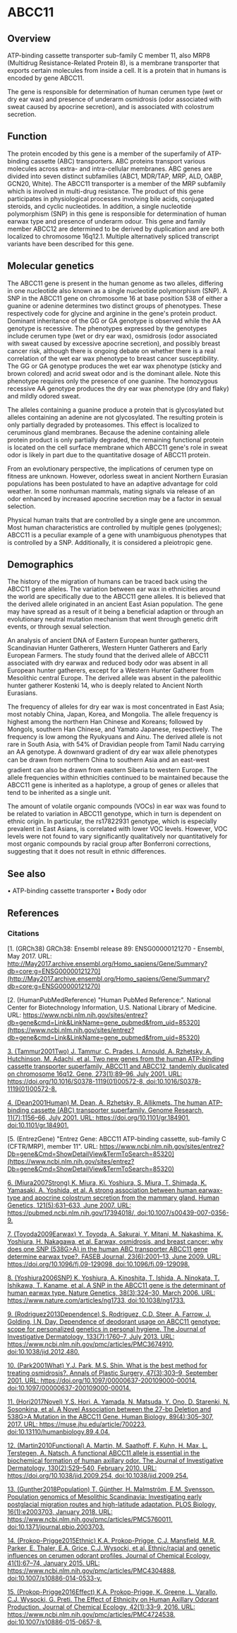 # ABCC11

## Overview

ATP-binding cassette transporter sub-family C member 11, also MRP8 (Multidrug Resistance-Related Protein 8), is a membrane transporter that exports certain molecules from inside a cell. It is a protein that in humans is encoded by gene ABCC11.

The gene is responsible for determination of human cerumen type (wet or dry ear wax) and presence of underarm osmidrosis (odor associated with sweat caused by apocrine secretion), and is associated with colostrum secretion.

## Function

The protein encoded by this gene is a member of the superfamily of ATP-binding cassette (ABC) transporters. ABC proteins transport various molecules across extra- and intra-cellular membranes. ABC genes are divided into seven distinct subfamilies (ABC1, MDR/TAP, MRP, ALD, OABP, GCN20, White). The ABCC11 transporter is a member of the MRP subfamily which is involved in multi-drug resistance. The product of this gene participates in physiological processes involving bile acids, conjugated steroids, and cyclic nucleotides. In addition, a single nucleotide polymorphism (SNP) in this gene is responsible for determination of human earwax type and presence of underarm odour. This gene and family member ABCC12 are determined to be derived by duplication and are both localized to chromosome 16q12.1. Multiple alternatively spliced transcript variants have been described for this gene.

## Molecular genetics

The ABCC11 gene is present in the human genome as two alleles, differing in one nucleotide also known as a single nucleotide polymorphism (SNP). A SNP in the ABCC11 gene on chromosome 16 at base position 538 of either a guanine or adenine determines two distinct groups of phenotypes. These respectively code for glycine and arginine in the gene's protein product. Dominant inheritance of the GG or GA genotype is observed while the AA genotype is recessive. The phenotypes expressed by the genotypes include cerumen type (wet or dry ear wax), osmidrosis (odor associated with sweat caused by excessive apocrine secretion), and possibly breast cancer risk, although there is ongoing debate on whether there is a real correlation of the wet ear wax phenotype to breast cancer susceptibility. The GG or GA genotype produces the wet ear wax phenotype (sticky and brown colored) and acrid sweat odor and is the dominant allele. Note this phenotype requires only the presence of one guanine. The homozygous recessive AA genotype produces the dry ear wax phenotype (dry and flaky) and mildly odored sweat.

The alleles containing a guanine produce a protein that is glycosylated but alleles containing an adenine are not glycosylated. The resulting protein is only partially degraded by proteasomes. This effect is localized to ceruminous gland membranes. Because the adenine containing allele protein product is only partially degraded, the remaining functional protein is located on the cell surface membrane which ABCC11 gene's role in sweat odor is likely in part due to the quantitative dosage of ABCC11 protein.

From an evolutionary perspective, the implications of cerumen type on fitness are unknown. However, odorless sweat in ancient Northern Eurasian populations has been postulated to have an adaptive advantage for cold weather. In some nonhuman mammals, mating signals via release of an odor enhanced by increased apocrine secretion may be a factor in sexual selection.

Physical human traits that are controlled by a single gene are uncommon. Most human characteristics are controlled by multiple genes (polygenes); ABCC11 is a peculiar example of a gene with unambiguous phenotypes that is controlled by a SNP. Additionally, it is considered a pleiotropic gene.

## Demographics

The history of the migration of humans can be traced back using the ABCC11 gene alleles. The variation between ear wax in ethnicities around the world are specifically due to the ABCC11 gene alleles. It is believed that the derived allele originated in an ancient East Asian population. The gene may have spread as a result of it being a beneficial adaption or through an evolutionary neutral mutation mechanism that went through genetic drift events, or through sexual selection.

An analysis of ancient DNA of Eastern European hunter gatherers, Scandinavian Hunter Gatherers, Western Hunter Gatherers and Early European Farmers. The study found that the derived allele of ABCC11 associated with dry earwax and reduced body odor was absent in all European hunter gatherers, except for a Western Hunter Gatherer from Mesolithic central Europe. The derived allele was absent in the paleolithic hunter gatherer Kostenki 14, who is deeply related to Ancient North Eurasians.

The frequency of alleles for dry ear wax is most concentrated in East Asia; most notably China, Japan, Korea, and Mongolia. The allele frequency is highest among the northern Han Chinese and Koreans; followed by Mongols, southern Han Chinese, and Yamato Japanese, respectively. The frequency is low among the Ryukyuans and Ainu. The derived allele is not rare in South Asia, with 54% of Dravidian people from Tamil Nadu carrying an AA genotype. A downward gradient of dry ear wax allele phenotypes can be drawn from northern China to southern Asia and an east-west gradient can also be drawn from eastern Siberia to western Europe. The allele frequencies within ethnicities continued to be maintained because the ABCC11 gene is inherited as a haplotype, a group of genes or alleles that tend to be inherited as a single unit.

The amount of volatile organic compounds (VOCs) in ear wax was found to be related to variation in ABCC11 genotype, which in turn is dependent on ethnic origin. In particular, the rs17822931 genotype, which is especially prevalent in East Asians, is correlated with lower VOC levels. However, VOC levels were not found to vary significantly qualitatively nor quantitatively for most organic compounds by racial group after Bonferroni corrections, suggesting that it does not result in ethnic differences.

## See also

• ATP-binding cassette transporter
• Body odor

## References

### Citations

[1. (GRCh38) GRCh38: Ensembl release 89: ENSG00000121270 - Ensembl, May 2017. URL: http://May2017.archive.ensembl.org/Homo_sapiens/Gene/Summary?db=core;g=ENSG00000121270](http://May2017.archive.ensembl.org/Homo_sapiens/Gene/Summary?db=core;g=ENSG00000121270)

[2. (HumanPubMedReference) "Human PubMed Reference:". National Center for Biotechnology Information, U.S. National Library of Medicine. URL: https://www.ncbi.nlm.nih.gov/sites/entrez?db=gene&cmd=Link&LinkName=gene_pubmed&from_uid=85320](https://www.ncbi.nlm.nih.gov/sites/entrez?db=gene&cmd=Link&LinkName=gene_pubmed&from_uid=85320)

[3. (Tammur2001Two) J. Tammur, C. Prades, I. Arnould, A. Rzhetsky, A. Hutchinson, M. Adachi, et al. Two new genes from the human ATP-binding cassette transporter superfamily, ABCC11 and ABCC12, tandemly duplicated on chromosome 16q12. Gene, 273(1):89–96, July 2001. URL: https://doi.org/10.1016/S0378-1119(01)00572-8, doi:10.1016/S0378-1119(01)00572-8.](<https://doi.org/10.1016/S0378-1119(01)00572-8>)

[4. (Dean2001Human) M. Dean, A. Rzhetsky, R. Allikmets. The human ATP-binding cassette (ABC) transporter superfamily. Genome Research, 11(7):1156–66, July 2001. URL: https://doi.org/10.1101/gr.184901, doi:10.1101/gr.184901.](https://doi.org/10.1101/gr.184901)

[5. (EntrezGene) "Entrez Gene: ABCC11 ATP-binding cassette, sub-family C (CFTR/MRP), member 11". URL: https://www.ncbi.nlm.nih.gov/sites/entrez?Db=gene&Cmd=ShowDetailView&TermToSearch=85320](https://www.ncbi.nlm.nih.gov/sites/entrez?Db=gene&Cmd=ShowDetailView&TermToSearch=85320)

[6. (Miura2007Strong) K. Miura, Ki. Yoshiura, S. Miura, T. Shimada, K. Yamasaki, A. Yoshida, et al. A strong association between human earwax-type and apocrine colostrum secretion from the mammary gland. Human Genetics, 121(5):631–633, June 2007. URL: https://pubmed.ncbi.nlm.nih.gov/17394018/, doi:10.1007/s00439-007-0356-9.](https://pubmed.ncbi.nlm.nih.gov/17394018/)

[7. (Toyoda2009Earwax) Y. Toyoda, A. Sakurai, Y. Mitani, M. Nakashima, K. Yoshiura, H. Nakagawa, et al. Earwax, osmidrosis, and breast cancer: why does one SNP (538G>A) in the human ABC transporter ABCC11 gene determine earwax type?. FASEB Journal, 23(6):2001–13, June 2009. URL: https://doi.org/10.1096/fj.09-129098, doi:10.1096/fj.09-129098.](https://doi.org/10.1096/fj.09-129098)

[8. (Yoshiura2006SNP) K. Yoshiura, A. Kinoshita, T. Ishida, A. Ninokata, T. Ishikawa, T. Kaname, et al. A SNP in the ABCC11 gene is the determinant of human earwax type. Nature Genetics, 38(3):324–30, March 2006. URL: https://www.nature.com/articles/ng1733, doi:10.1038/ng1733.](https://www.nature.com/articles/ng1733)

[9. (Rodriguez2013Dependence) S. Rodriguez, C.D. Steer, A. Farrow, J. Golding, I.N. Day. Dependence of deodorant usage on ABCC11 genotype: scope for personalized genetics in personal hygiene. The Journal of Investigative Dermatology, 133(7):1760–7, July 2013. URL: https://www.ncbi.nlm.nih.gov/pmc/articles/PMC3674910, doi:10.1038/jid.2012.480.](https://www.ncbi.nlm.nih.gov/pmc/articles/PMC3674910)

[10. (Park2001What) Y.J. Park, M.S. Shin. What is the best method for treating osmidrosis?. Annals of Plastic Surgery, 47(3):303–9, September 2001. URL: https://doi.org/10.1097/00000637-200109000-00014, doi:10.1097/00000637-200109000-00014.](https://doi.org/10.1097/00000637-200109000-00014)

[11. (Hori2017Novel) Y.S. Hori, A. Yamada, N. Matsuda, Y. Ono, D. Starenki, N. Sosonkina, et al. A Novel Association between the 27-bp Deletion and 538G>A Mutation in the ABCC11 Gene. Human Biology, 89(4):305–307, 2017. URL: https://muse.jhu.edu/article/700223, doi:10.13110/humanbiology.89.4.04.](https://muse.jhu.edu/article/700223)

[12. (Martin2010Functional) A. Martin, M. Saathoff, F. Kuhn, H. Max, L. Terstegen, A. Natsch. A functional ABCC11 allele is essential in the biochemical formation of human axillary odor. The Journal of Investigative Dermatology, 130(2):529–540, February 2010. URL: https://doi.org/10.1038/jid.2009.254, doi:10.1038/jid.2009.254.](https://doi.org/10.1038/jid.2009.254)

[13. (Gunther2018Population) T. Günther, H. Malmström, E.M. Svensson. Population genomics of Mesolithic Scandinavia: Investigating early postglacial migration routes and high-latitude adaptation. PLOS Biology, 16(1):e2003703, January 2018. URL: https://www.ncbi.nlm.nih.gov/pmc/articles/PMC5760011, doi:10.1371/journal.pbio.2003703.](https://www.ncbi.nlm.nih.gov/pmc/articles/PMC5760011)

[14. (Prokop-Prigge2015Ethnic) K.A. Prokop-Prigge, C.J. Mansfield, M.R. Parker, E. Thaler, E.A. Grice, C.J. Wysocki, et al. Ethnic/racial and genetic influences on cerumen odorant profiles. Journal of Chemical Ecology, 41(1):67–74, January 2015. URL: https://www.ncbi.nlm.nih.gov/pmc/articles/PMC4304888, doi:10.1007/s10886-014-0533-y.](https://www.ncbi.nlm.nih.gov/pmc/articles/PMC4304888)

[15. (Prokop-Prigge2016Effect) K.A. Prokop-Prigge, K. Greene, L. Varallo, C.J. Wysocki, G. Preti. The Effect of Ethnicity on Human Axillary Odorant Production. Journal of Chemical Ecology, 42(1):33–9, 2016. URL: https://www.ncbi.nlm.nih.gov/pmc/articles/PMC4724538, doi:10.1007/s10886-015-0657-8.](https://www.ncbi.nlm.nih.gov/pmc/articles/PMC4724538)
